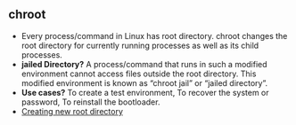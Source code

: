 ## chroot
- Every process/command in Linux has root directory. chroot changes the root directory for currently running processes as well as its child processes.
- **jailed Directory?** A process/command that runs in such a modified environment cannot access files outside the root directory. This modified environment is known as “chroot jail” or “jailed directory”.
- **Use cases?** To create a test environment, To recover the system or password, To reinstall the bootloader.
- [Creating new root directory](Creating_chroot_jail.md)
